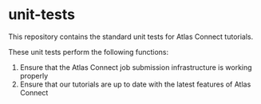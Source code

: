 unit-tests
==========

This repository contains the standard unit tests for Atlas Connect tutorials.

These unit tests perform the following functions:
  1. Ensure that the Atlas Connect job submission infrastructure is working properly
  2. Ensure that our tutorials are up to date with the latest features of Atlas Connect